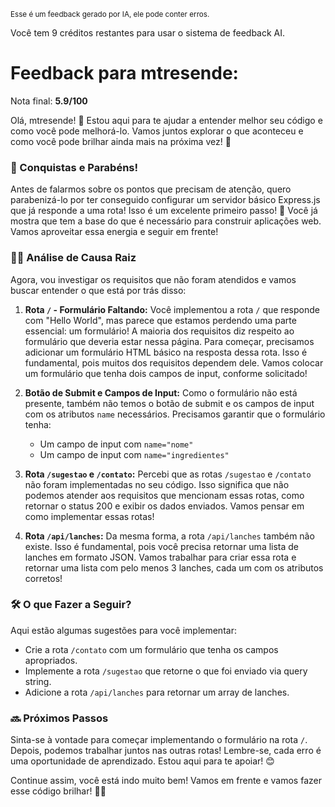 <sup>Esse é um feedback gerado por IA, ele pode conter erros.</sup>

Você tem 9 créditos restantes para usar o sistema de feedback AI.

# Feedback para mtresende:

Nota final: **5.9/100**

Olá, mtresende! 🌟 Estou aqui para te ajudar a entender melhor seu código e como você pode melhorá-lo. Vamos juntos explorar o que aconteceu e como você pode brilhar ainda mais na próxima vez! 🚀

### 🎉 Conquistas e Parabéns!
Antes de falarmos sobre os pontos que precisam de atenção, quero parabenizá-lo por ter conseguido configurar um servidor básico Express.js que já responde a uma rota! Isso é um excelente primeiro passo! 👏 Você já mostra que tem a base do que é necessário para construir aplicações web. Vamos aproveitar essa energia e seguir em frente!

### 🕵️‍♂️ Análise de Causa Raiz
Agora, vou investigar os requisitos que não foram atendidos e vamos buscar entender o que está por trás disso:

1. **Rota `/` - Formulário Faltando:**
   Você implementou a rota `/` que responde com "Hello World", mas parece que estamos perdendo uma parte essencial: um formulário! A maioria dos requisitos diz respeito ao formulário que deveria estar nessa página. Para começar, precisamos adicionar um formulário HTML básico na resposta dessa rota. Isso é fundamental, pois muitos dos requisitos dependem dele. Vamos colocar um formulário que tenha dois campos de input, conforme solicitado!

2. **Botão de Submit e Campos de Input:**
   Como o formulário não está presente, também não temos o botão de submit e os campos de input com os atributos `name` necessários. Precisamos garantir que o formulário tenha:
   - Um campo de input com `name="nome"`
   - Um campo de input com `name="ingredientes"`

3. **Rota `/sugestao` e `/contato`:**
   Percebi que as rotas `/sugestao` e `/contato` não foram implementadas no seu código. Isso significa que não podemos atender aos requisitos que mencionam essas rotas, como retornar o status 200 e exibir os dados enviados. Vamos pensar em como implementar essas rotas! 

4. **Rota `/api/lanches`:**
   Da mesma forma, a rota `/api/lanches` também não existe. Isso é fundamental, pois você precisa retornar uma lista de lanches em formato JSON. Vamos trabalhar para criar essa rota e retornar uma lista com pelo menos 3 lanches, cada um com os atributos corretos!

### 🛠️ O que Fazer a Seguir?
Aqui estão algumas sugestões para você implementar:

- Crie a rota `/contato` com um formulário que tenha os campos apropriados.
- Implemente a rota `/sugestao` que retorne o que foi enviado via query string.
- Adicione a rota `/api/lanches` para retornar um array de lanches.

### 🔜 Próximos Passos
Sinta-se à vontade para começar implementando o formulário na rota `/`. Depois, podemos trabalhar juntos nas outras rotas! Lembre-se, cada erro é uma oportunidade de aprendizado. Estou aqui para te apoiar! 😊

Continue assim, você está indo muito bem! Vamos em frente e vamos fazer esse código brilhar! 💪✨
